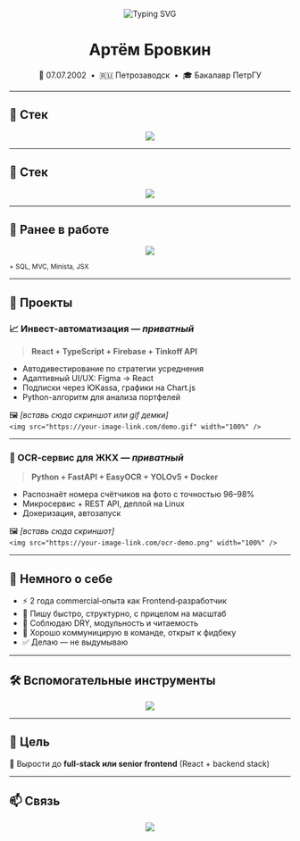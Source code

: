 <!-- Заставка -->
<p align="center">
  <img src="https://readme-typing-svg.herokuapp.com?font=Fira+Code&pause=1000&color=36BCF7&center=true&width=435&lines=Привет!+Я+Артём+Бровкин;Frontend+%2F+Fullstack+разработчик;React+%7C+TypeScript+%7C+REST API" alt="Typing SVG" />
</p>

<h1 align="center">Артём Бровкин</h1>

<p align="center">
  🎂 07.07.2002 &nbsp;•&nbsp; 🇷🇺 Петрозаводск &nbsp;•&nbsp; 🎓 Бакалавр ПетрГУ  
</p>

---

## 🧠 Стек

<p align="center">
  <img src="https://skillicons.dev/icons?i=react,ts,js,nextjs,vite,redux,firebase,nodejs,git,figma" />
</p>

---

## 🧠 Стек

<p align="center">
  <img src="https://skillicons.dev/icons?i=react,ts,js,nextjs,vite,redux,firebase,nodejs,git,figma" />
</p>

---

## 📂 Ранее в работе

<p align="center">
  <img src="https://skillicons.dev/icons?i=python,php,laravel,mysql,postgres,vuedotjs,docker,scss" />
</p>

<sub>+ SQL, MVC, Minista, JSX</sub>

---

## 🚀 Проекты

### 📈 Инвест‑автоматизация — *приватный*
> **React + TypeScript + Firebase + Tinkoff API**

- Автодивестирование по стратегии усреднения  
- Адаптивный UI/UX: Figma → React  
- Подписки через ЮKassa, графики на Chart.js  
- Python-алгоритм для анализа портфелей

🖼️ _[вставь сюда скриншот или gif демки]_  
`<img src="https://your-image-link.com/demo.gif" width="100%" />`

---

### 🧾 OCR‑сервис для ЖКХ — *приватный*
> **Python + FastAPI + EasyOCR + YOLOv5 + Docker**

- Распознаёт номера счётчиков на фото с точностью 96–98%  
- Микросервис + REST API, деплой на Linux  
- Докеризация, автозапуск

🖼️ _[вставь сюда скриншот]_  
`<img src="https://your-image-link.com/ocr-demo.png" width="100%" />`

---

## 💼 Немного о себе

- ⚡ 2 года commercial‑опыта как Frontend‑разработчик  
- 🧠 Пишу быстро, структурно, с прицелом на масштаб  
- 🔧 Соблюдаю DRY, модульность и читаемость  
- 💬 Хорошо коммуницирую в команде, открыт к фидбеку  
- ✅ Делаю — не выдумываю

---

## 🛠 Вспомогательные инструменты

<p align="center">
  <img src="https://skillicons.dev/icons?i=github,gitlab,postman,figma" />
</p>

---

## 🎯 Цель

🚀 Вырости до **full‑stack или senior frontend** (React + backend stack)

---

## 📫 Связь

<p align="center">
  <a href="https://t.me/ArtemiyBrovkin">
    <img src="https://img.shields.io/badge/Telegram-@ArtemiyBrovkin-0099ff?style=for-the-badge&logo=telegram" />
  </a>
</p>

